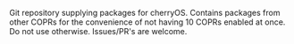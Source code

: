 Git repository supplying packages for cherryOS.
Contains packages from other COPRs for the convenience of not having 10 COPRs enabled at once.
Do not use otherwise.
Issues/PR's are welcome.

